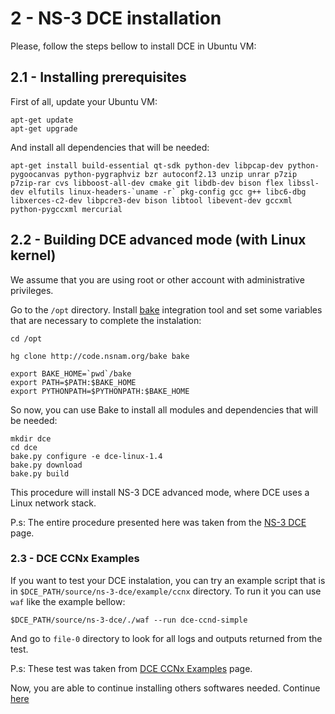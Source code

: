 # 2 - NS-3 DCE installation

Please, follow the steps bellow to install DCE in Ubuntu VM:

## 2.1 - Installing prerequisites

First of all, update your Ubuntu VM:

```
apt-get update
apt-get upgrade
```
And install all dependencies that will be needed:

```
apt-get install build-essential qt-sdk python-dev libpcap-dev python-pygoocanvas python-pygraphviz bzr autoconf2.13 unzip unrar p7zip p7zip-rar cvs libboost-all-dev cmake git libdb-dev bison flex libssl-dev elfutils linux-headers-`uname -r` pkg-config gcc g++ libc6-dbg libxerces-c2-dev libpcre3-dev bison libtool libevent-dev gccxml python-pygccxml mercurial
```

## 2.2 - Building DCE advanced mode (with Linux kernel)

We assume that you are using root or other account with administrative privileges.

Go to the `/opt` directory. Install [bake](http://www.nsnam.org/docs/bake/tutorial/html/bake-over.html) integration tool and set some variables that are necessary to complete the instalation:

```
cd /opt

hg clone http://code.nsnam.org/bake bake

export BAKE_HOME=`pwd`/bake
export PATH=$PATH:$BAKE_HOME
export PYTHONPATH=$PYTHONPATH:$BAKE_HOME
```

So now, you can use Bake to install all modules and dependencies that will be needed:

```
mkdir dce
cd dce
bake.py configure -e dce-linux-1.4
bake.py download
bake.py build
```

This procedure will install NS-3 DCE advanced mode, where DCE uses a Linux network stack.

P.s: The entire procedure presented here was taken from the [NS-3 DCE](http://www.nsnam.org/docs/dce/release/1.0/manual/html/getting-started.html) page.

### 2.3 - DCE CCNx Examples

If you want to test your DCE instalation, you can try an example script that is in `$DCE_PATH/source/ns-3-dce/example/ccnx` directory. To run it you can use `waf` like the example bellow:

`$DCE_PATH/source/ns-3-dce/./waf --run dce-ccnd-simple`

And go to `file-0` directory to look for all logs and outputs returned from the test.

P.s: These test was taken from [DCE CCNx Examples](http://www.nsnam.org/docs/dce/release/1.0/manual/html/dce-ccnx.html) page.

Now, you are able to continue installing others softwares needed. Continue [here](https://github.com/emersonbarea/testes/edit/master/3_install_MiniCCNx.md)
